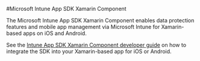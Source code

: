 #Microsoft Intune App SDK Xamarin Component

The Microsoft Intune App SDK Xamarin Component enables data protection features and mobile app management via Microsoft Intune for Xamarin-based apps on iOS and Android.

See the [Intune App SDK Xamarin Component developer guide](https://docs.microsoft.com/intune/develop/intune-app-sdk-xamarin) on how to integrate the SDK into your Xamarin-based app for iOS or Android.

